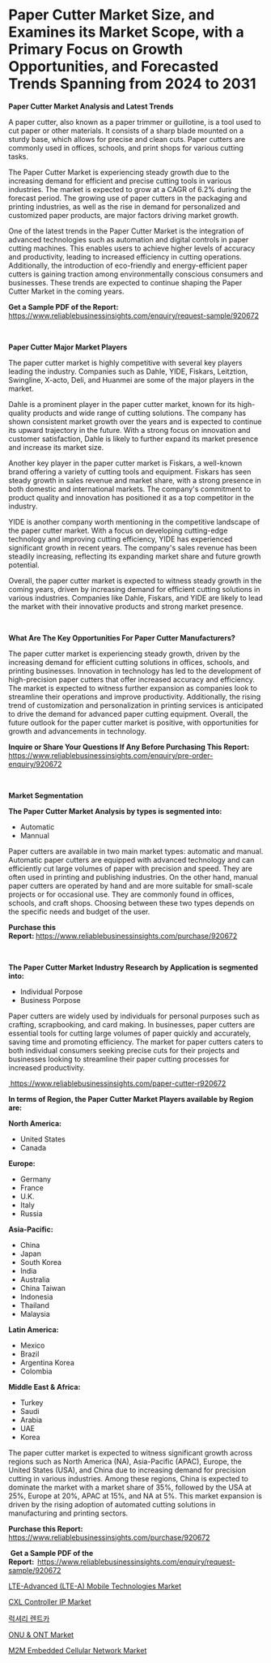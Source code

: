 <p><h1>Paper Cutter Market Size, and Examines its Market Scope, with a Primary Focus on Growth Opportunities, and Forecasted Trends Spanning from 2024 to 2031</h1></p><p><strong>Paper Cutter Market Analysis and Latest Trends</strong></p>
<p><p>A paper cutter, also known as a paper trimmer or guillotine, is a tool used to cut paper or other materials. It consists of a sharp blade mounted on a sturdy base, which allows for precise and clean cuts. Paper cutters are commonly used in offices, schools, and print shops for various cutting tasks.</p><p>The Paper Cutter Market is experiencing steady growth due to the increasing demand for efficient and precise cutting tools in various industries. The market is expected to grow at a CAGR of 6.2% during the forecast period. The growing use of paper cutters in the packaging and printing industries, as well as the rise in demand for personalized and customized paper products, are major factors driving market growth.</p><p>One of the latest trends in the Paper Cutter Market is the integration of advanced technologies such as automation and digital controls in paper cutting machines. This enables users to achieve higher levels of accuracy and productivity, leading to increased efficiency in cutting operations. Additionally, the introduction of eco-friendly and energy-efficient paper cutters is gaining traction among environmentally conscious consumers and businesses. These trends are expected to continue shaping the Paper Cutter Market in the coming years.</p></p>
<p><strong>Get a Sample PDF of the Report:&nbsp;</strong> <a href="https://www.reliablebusinessinsights.com/enquiry/request-sample/920672">https://www.reliablebusinessinsights.com/enquiry/request-sample/920672</a></p>
<p>&nbsp;</p>
<p><strong>Paper Cutter Major Market Players</strong></p>
<p><p>The paper cutter market is highly competitive with several key players leading the industry. Companies such as Dahle, YIDE, Fiskars, Leitztion, Swingline, X-acto, Deli, and Huanmei are some of the major players in the market. </p><p>Dahle is a prominent player in the paper cutter market, known for its high-quality products and wide range of cutting solutions. The company has shown consistent market growth over the years and is expected to continue its upward trajectory in the future. With a strong focus on innovation and customer satisfaction, Dahle is likely to further expand its market presence and increase its market size.</p><p>Another key player in the paper cutter market is Fiskars, a well-known brand offering a variety of cutting tools and equipment. Fiskars has seen steady growth in sales revenue and market share, with a strong presence in both domestic and international markets. The company's commitment to product quality and innovation has positioned it as a top competitor in the industry.</p><p>YIDE is another company worth mentioning in the competitive landscape of the paper cutter market. With a focus on developing cutting-edge technology and improving cutting efficiency, YIDE has experienced significant growth in recent years. The company's sales revenue has been steadily increasing, reflecting its expanding market share and future growth potential.</p><p>Overall, the paper cutter market is expected to witness steady growth in the coming years, driven by increasing demand for efficient cutting solutions in various industries. Companies like Dahle, Fiskars, and YIDE are likely to lead the market with their innovative products and strong market presence.</p></p>
<p>&nbsp;</p>
<p><strong>What Are The Key Opportunities For Paper Cutter Manufacturers?</strong></p>
<p><p>The paper cutter market is experiencing steady growth, driven by the increasing demand for efficient cutting solutions in offices, schools, and printing businesses. Innovation in technology has led to the development of high-precision paper cutters that offer increased accuracy and efficiency. The market is expected to witness further expansion as companies look to streamline their operations and improve productivity. Additionally, the rising trend of customization and personalization in printing services is anticipated to drive the demand for advanced paper cutting equipment. Overall, the future outlook for the paper cutter market is positive, with opportunities for growth and advancements in technology.</p></p>
<p><strong>Inquire or Share Your Questions If Any Before Purchasing This Report:</strong> <a href="https://www.reliablebusinessinsights.com/enquiry/pre-order-enquiry/920672">https://www.reliablebusinessinsights.com/enquiry/pre-order-enquiry/920672</a></p>
<p>&nbsp;</p>
<p><strong>Market Segmentation</strong></p>
<p><strong>The Paper Cutter Market Analysis by types is segmented into:</strong></p>
<p><ul><li>Automatic</li><li>Mannual</li></ul></p>
<p><p>Paper cutters are available in two main market types: automatic and manual. Automatic paper cutters are equipped with advanced technology and can efficiently cut large volumes of paper with precision and speed. They are often used in printing and publishing industries. On the other hand, manual paper cutters are operated by hand and are more suitable for small-scale projects or for occasional use. They are commonly found in offices, schools, and craft shops. Choosing between these two types depends on the specific needs and budget of the user.</p></p>
<p><strong>Purchase this Report:&nbsp;</strong><a href="https://www.reliablebusinessinsights.com/purchase/920672">https://www.reliablebusinessinsights.com/purchase/920672</a></p>
<p>&nbsp;</p>
<p><strong>The Paper Cutter Market Industry Research by Application is segmented into:</strong></p>
<p><ul><li>Individual Porpose</li><li>Business Porpose</li></ul></p>
<p><p>Paper cutters are widely used by individuals for personal purposes such as crafting, scrapbooking, and card making. In businesses, paper cutters are essential tools for cutting large volumes of paper quickly and accurately, saving time and promoting efficiency. The market for paper cutters caters to both individual consumers seeking precise cuts for their projects and businesses looking to streamline their paper cutting processes for increased productivity.</p></p>
<p><a href="https://www.reliablebusinessinsights.com/paper-cutter-r920672">&nbsp;https://www.reliablebusinessinsights.com/paper-cutter-r920672</a></p>
<p><strong>In terms of Region, the Paper Cutter Market Players available by Region are:</strong></p>
<p>
    <p> <strong> North America: </strong>
        <ul>
            <li>United States</li>
            <li>Canada</li>
        </ul>
        </p> 
    <p> <strong> Europe: </strong>
        <ul>
            <li>Germany</li>
            <li>France</li>
            <li>U.K.</li>
            <li>Italy</li>
            <li>Russia</li>
        </ul>
        </p> 
    <p> <strong> Asia-Pacific: </strong>
        <ul>
            <li>China</li>
            <li>Japan</li>
            <li>South Korea</li>
            <li>India</li>
            <li>Australia</li>
            <li>China Taiwan</li>
            <li>Indonesia</li>
            <li>Thailand</li>
            <li>Malaysia</li>
        </ul>
        </p> 
    <p> <strong> Latin America: </strong>
        <ul>
            <li>Mexico</li>
            <li>Brazil</li>
            <li>Argentina Korea</li>
            <li>Colombia</li>
        </ul>
        </p> 
    <p> <strong> Middle East & Africa: </strong>
        <ul>
            <li>Turkey</li>
            <li>Saudi</li>
            <li>Arabia</li>
            <li>UAE</li>
            <li>Korea</li>
        </ul>
    </p>
    </p>
<p><p>The paper cutter market is expected to witness significant growth across regions such as North America (NA), Asia-Pacific (APAC), Europe, the United States (USA), and China due to increasing demand for precision cutting in various industries. Among these regions, China is expected to dominate the market with a market share of 35%, followed by the USA at 25%, Europe at 20%, APAC at 15%, and NA at 5%. This market expansion is driven by the rising adoption of automated cutting solutions in manufacturing and printing sectors.</p></p>
<p><strong>Purchase this Report: </strong><a href="https://www.reliablebusinessinsights.com/purchase/920672">https://www.reliablebusinessinsights.com/purchase/920672</a></p>
<p>&nbsp;<strong>Get a Sample PDF of the Report:&nbsp;&nbsp;</strong><a href="https://www.reliablebusinessinsights.com/enquiry/request-sample/920672">https://www.reliablebusinessinsights.com/enquiry/request-sample/920672</a></p>
<p><strong></strong></p>
<p><p><a href="https://medium.com/@bsjdj3773/an-in-depth-analysis-of-the-global-lte-advanced-lte-a-mobile-technologies-market-scope-and-its-11ba62e41251">LTE-Advanced (LTE-A) Mobile Technologies Market</a></p><p><a href="https://medium.com/@kaceyrath00/global-cxl-controller-ip-market-sector-types-applications-market-player-strategies-regional-fb01714bb899">CXL Controller IP Market</a></p><p><a href="https://github.com/JosefaRice/Market-Research-Report-List-2/blob/main/801563579030.md">럭셔리 렌트카</a></p><p><a href="https://medium.com/@othaleffler2008/onu-ont-market-trends-focusing-on-onu-ont-market-insight-and-forecast-analysis-2024-2031-7c6d3dfe867e">ONU & ONT Market</a></p><p><a href="https://medium.com/@samleffler/global-m2m-embedded-cellular-network-market-sector-types-applications-market-player-strategies-945cb6a503f2">M2M Embedded Cellular Network Market</a></p></p>